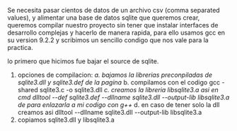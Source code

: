 Se necesita pasar cientos de datos de un archivo csv (comma separated values), y alimentar una base de datos sqlite que queremos crear,
queremos compilar nuestro proyecto sin tener que instalar interfaces de desarrollo complejas y hacerlo de manera rapida, para ello usamos 
gcc en su version 9.2.2 y scribimos un sencillo condigo que nos vale para la practica.

lo primero que hicimos fue bajar el source de sqlite.
1. opciones de compilacion:
	*a. bajamos la librerias preconpiladas de sqlite3.dll y sqlite3.def de la pagina*
	b. compilamos con el codigo gcc -shared sqlite3.c -o sqlite3.dll
	*c. creamos la libreria libsqlite3.a asi en cmd dlltool --def sqlite3.def --dllname sqlite3.dll --output-lib libsqlite3.a de para enlazarla a mi codigo  con g++*
	d. en caso de tener solo la dll creamos asi dlltool --dllname sqlite3.dll --output-lib libsqlite3.a
2. copiamos sqlite3.dll y libsqlite3.a

